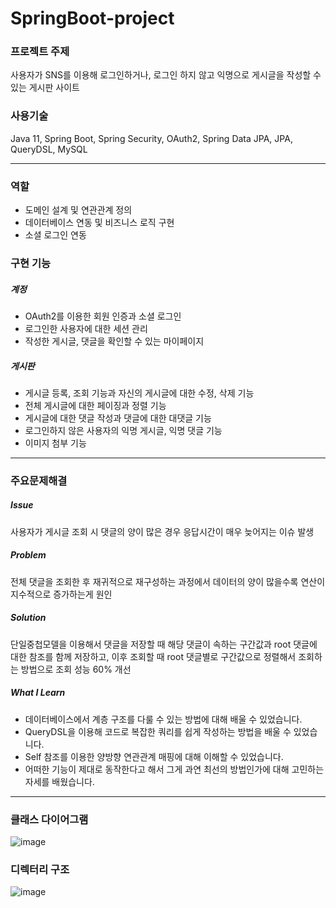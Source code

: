 # SpringBoot-project

### 프로젝트 주제
사용자가 SNS를 이용해 로그인하거나, 로그인 하지 않고 익명으로 게시글을 작성할 수 있는 게시판 사이트

### 사용기술
Java 11, Spring Boot, Spring Security, OAuth2, Spring Data JPA, JPA, QueryDSL, MySQL

---

### 역할
- 도메인 설계 및 연관관계 정의
- 데이터베이스 연동 및 비즈니스 로직 구현
- 소셜 로그인 연동

### 구현 기능
##### 계정
- OAuth2를 이용한 회원 인증과 소셜 로그인
- 로그인한 사용자에 대한 세션 관리
- 작성한 게시글, 댓글을 확인할 수 있는 마이페이지

##### 게시판
- 게시글 등록, 조회 기능과 자신의 게시글에 대한 수정, 삭제 기능
- 전체 게시글에 대한 페이징과 정렬 기능
- 게시글에 대한 댓글 작성과 댓글에 대한 대댓글 기능
- 로그인하지 않은 사용자의 익명 게시글, 익명 댓글 기능
- 이미지 첨부 기능

---

### 주요문제해결

##### Issue
사용자가 게시글 조회 시 댓글의 양이 많은 경우 응답시간이 매우 늦어지는 이슈 발생

##### Problem
전체 댓글을 조회한 후 재귀적으로 재구성하는 과정에서 데이터의 양이 많을수록 연산이 지수적으로 증가하는게 원인

##### Solution
단일중첩모델을 이용해서 댓글을 저장할 때 해당 댓글이 속하는 구간값과 root 댓글에 대한 참조를 함께 저장하고,
이후 조회할 때 root 댓글별로 구간값으로 정렬해서 조회하는 방법으로 조회 성능 60% 개선

##### What I Learn
- 데이터베이스에서 계층 구조를 다룰 수 있는 방법에 대해 배울 수 있었습니다.
- QueryDSL을 이용해 코드로 복잡한 쿼리를 쉽게 작성하는 방법을 배울 수 있었습니다.
- Self 참조를 이용한 양방향 연관관계 매핑에 대해 이해할 수 있었습니다.
- 어떠한 기능이 제대로 동작한다고 해서 그게 과연 최선의 방법인가에 대해 고민하는 자세를 배웠습니다.

---

### 클래스 다이어그램
![image](https://user-images.githubusercontent.com/60869749/177487095-901d60d6-8f4a-40f2-8bc0-27aabc5d4bf2.png)

### 디렉터리 구조
![image](https://user-images.githubusercontent.com/60869749/177487420-691d5d5a-63e4-407b-acb4-10102789ac1a.png)



